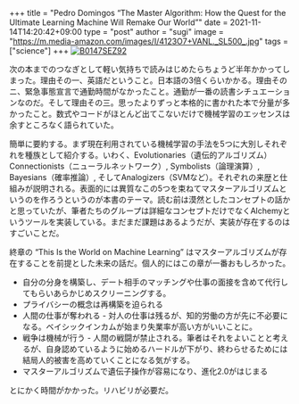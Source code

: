 +++
title = "Pedro Domingos “The Master Algorithm: How the Quest for the Ultimate Learning Machine Will Remake Our World”"
date = 2021-11-14T14:20:42+09:00
type = "post"
author = "sugi"
image = "https://m.media-amazon.com/images/I/4123O7+VANL._SL500_.jpg"
tags = ["science"]
+++
<a href="https://www.amazon.co.jp/dp/B0147SEZ92/?tag=aqajp-22" target="_blank"><img src="https://m.media-amazon.com/images/I/4123O7+VANL._SL500_.jpg" alt="B0147SEZ92" border="0" /></a>

次の本までのつなぎとして軽い気持ちで読みはじめたらちょうど半年かかってしまった。理由その一、英語だということ。日本語の3倍くらいかかる。理由そのニ、緊急事態宣言で通勤時間がなかったこと。通勤が一番の読書シチュエーションなのだ。そして理由その三。思ったよりずっと本格的に書かれた本で分量が多かったこと。数式やコードがほとんど出てこないだけで機械学習のエッセンスは余すところなく語られていた。

簡単に要約する。まず現在利用されている機械学習の手法を5つに大別しそれぞれを種族として紹介する。いわく、Evolutionaries（遺伝的アルゴリズム） Connectionists（ニューラルネットワーク）, Symbolists（論理演算）, Bayesians（確率推論）, そしてAnalogizers（SVMなど）。それぞれの来歴と仕組みが説明される。表面的には異質なこの5つを束ねてマスターアルゴリズムというのを作ろうというのが本書のテーマ。読む前は漠然としたコンセプトの話かと思っていたが、筆者たちのグループは詳細なコンセプトだけでなくAlchemyというツールを実装している。まだまだ課題はあるようだが、実装が存在するのはすごいことだ。

終章の “This Is the World on Machine Learning” はマスターアルゴリズムが存在することを前提とした未来の話だ。個人的にはこの章が一番おもしろかった。

- 自分の分身を構築し、デート相手のマッチングや仕事の面接を含めて代行してもらいあらかじめスクリーニングする。
- プライバシーの概念は再構築を迫られる
- 人間の仕事が奪われる - 対人の仕事は残るが、知的労働の方が先に不必要になる。ベイシックインカムが始まり失業率が高い方がいいことに。
- 戦争は機械が行う - 人間の戦闘が禁止される。筆者はそれをよいことと考えるが、自身認めているように始めるハードルが下がり、終わらせるためには結局人的被害を高めていくことになる気がする。
- マスターアルゴリズムで遺伝子操作が容易になり、進化2.0がはじまる

とにかく時間がかかった。リハビリが必要だ。